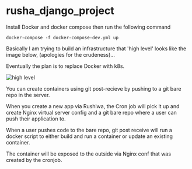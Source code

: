 # rusha_django_project

Install Docker and docker compose then run the following command

`docker-compose -f docker-compose-dev.yml up`

Basically I am trying to build an infrastructure that 'high level' looks like the image below, (apologies for the crudeness)...

Eventually the plan is to replace Docker with k8s.

![high level](https://drive.google.com/uc?export=view&id=1rIn8i7xZXocjQ5AfaQqDeWUk-Y3907Hd)


You can create containers using git post-recieve by pushing to a git bare repo in the server.

When you create a new app via Rushiwa, the Cron job will pick it up and create Nginx virtual server config and a git bare repo where a user can push their application to. 

When a user pushes code to the bare repo,  git post receive will run a docker script to either build and run a container or update an existing container. 

The container will be exposed to the outside via Nginx conf that was created by the cronjob. 
